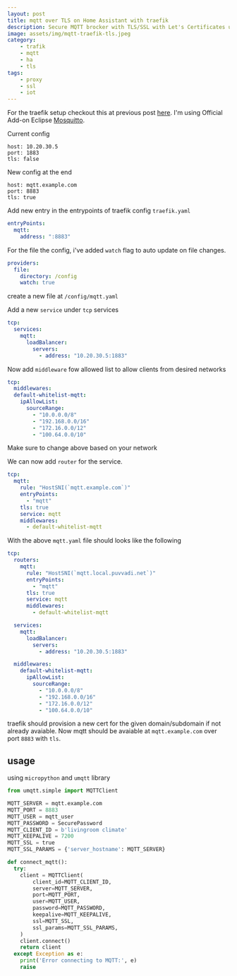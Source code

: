 ```yaml
---
layout: post
title: mqtt over TLS on Home Assistant with traefik
description: Secure MQTT brocker with TLS/SSL with Let's Certificates using traefik
image: assets/img/mqtt-traefik-tls.jpeg
category:
    - trafik
    - mqtt
    - ha
    - tls
tags:
    - proxy
    - ssl
    - iot
---
```


For the traefik setup checkout this at previous post [here](/posts/deploy-pocketbase-with-docker-behind-traefik/). I'm using Official Add-on Eclipse [Mosquitto](https://github.com/home-assistant/addons/tree/master/mosquitto). 

Current config 

```
host: 10.20.30.5
port: 1883 
tls: false
```

New config at the end

```
host: mqtt.example.com
port: 8883
tls: true
```

Add new entry in the entrypoints of traefik config `traefik.yaml`

```yaml
entryPoints:
  mqtt:
    address: ":8883"
```

For the file the config, i've added `watch` flag to auto update on file changes.

```yaml
providers:
  file:
    directory: /config
    watch: true
```

create a new file at `/config/mqtt.yaml`

Add a new `service` under `tcp` services

```yaml
tcp:
  services:
    mqtt:
      loadBalancer:
        servers: 
          - address: "10.20.30.5:1883"
```

Now add `middleware` fow allowed list to allow clients from desired networks

```yaml
tcp:
  middlewares:
  default-whitelist-mqtt:
    ipAllowList:
      sourceRange:
        - "10.0.0.0/8"
        - "192.168.0.0/16"
        - "172.16.0.0/12"
        - "100.64.0.0/10"
```

Make sure to change above based on your network

We can now add `router` for the service.

```yaml
tcp:
  mqtt:
    rule: "HostSNI(`mqtt.example.com`)"
    entryPoints:
      - "mqtt"
    tls: true
    service: mqtt
    middlewares:
      - default-whitelist-mqtt
```

With the above `mqtt.yaml` file should looks like the following

```yaml
tcp:
  routers:
    mqtt:
      rule: "HostSNI(`mqtt.local.puvvadi.net`)"
      entryPoints:
        - "mqtt"
      tls: true
      service: mqtt
      middlewares:
        - default-whitelist-mqtt

  services:
    mqtt:
      loadBalancer:
        servers: 
          - address: "10.20.30.5:1883"

  middlewares:
    default-whitelist-mqtt:
      ipAllowList:
        sourceRange:
          - "10.0.0.0/8"
          - "192.168.0.0/16"
          - "172.16.0.0/12"
          - "100.64.0.0/10"
```

traefik should provision a new cert for the given domain/subdomain if not already avaiable. Now mqtt should be avaiable at `mqtt.example.com` over port `8883` with `tls`.

## usage

using `micropython` and `umqtt` library

```python
from umqtt.simple import MQTTClient

MQTT_SERVER = mqtt.example.com
MQTT_PORT = 8883
MQTT_USER = mqtt_user
MQTT_PASSWORD = SecurePassword
MQTT_CLIENT_ID = b'livingroom climate'
MQTT_KEEPALIVE = 7200
MQTT_SSL = true
MQTT_SSL_PARAMS = {'server_hostname': MQTT_SERVER}

def connect_mqtt():
  try:
    client = MQTTClient(
        client_id=MQTT_CLIENT_ID,
        server=MQTT_SERVER,
        port=MQTT_PORT,
        user=MQTT_USER,
        password=MQTT_PASSWORD,
        keepalive=MQTT_KEEPALIVE,
        ssl=MQTT_SSL,
        ssl_params=MQTT_SSL_PARAMS,
    )
    client.connect()
    return client
  except Exception as e:
    print('Error connecting to MQTT:', e)
    raise
```
